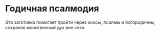 # Годичная псалмодия

Эта заготовка помогает пройти через хоосы, псалмы и богородичны, сохраняя молитвенный дух вне сети.
